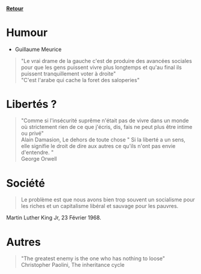 #### [Retour](../README.md#bibliothèque)

# Humour 
- Guillaume Meurice
> "Le vrai drame de la gauche c'est de produire des avancées sociales pour que les gens puissent vivre plus longtemps et qu'au final ils puissent tranquillement voter à droite"  
> "C'est l'arabe qui cache la foret des saloperies"

# Libertés ?

> "Comme si l'insécurité suprême n'était pas de vivre dans un monde où strictement rien de ce que j'écris, dis, fais ne peut plus être intime ou privé"   
Alain Damasion, Le dehors de toute chose
> " Si la liberté a un sens, elle signifie le droit de dire aux autres ce qu'ils n'ont pas envie d'entendre. "  
George Orwell

# Société 
> Le problème est que nous avons bien trop souvent un socialisme pour les riches et un capitalisme libéral et sauvage pour les pauvres.

Martin Luther King Jr, 23 Février 1968.

# Autres 
>"The greatest enemy is the one who has nothing to loose"  
Christopher Paolini, The inheritance cycle

